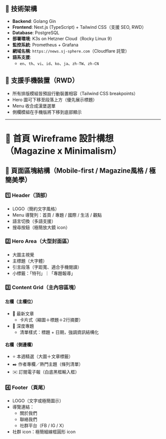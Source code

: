 

## 🔧 技術架構
- **Backend**: Golang Gin
- **Frontend**: Next.js (TypeScript) + Tailwind CSS（支援 SEO, RWD）
- **Database**: PostgreSQL
- **部署環境**: K3s on Hetzner Cloud（Rocky Linux 9）
- **監控系統**: Prometheus + Grafana
- **網域名稱**: `https://news.sj-sphere.com`（Cloudflare 託管）
- **語系支援**:
  - `en`、`th`、`vi`、`id`、`ko`、`ja`、`zh-TW`、`zh-CN`
## 📱 支援手機裝置（RWD）
- 所有排版模組皆預設行動裝置相容（Tailwind CSS breakpoints）
- Hero 圖可下移至段落上方（優先展示標題）
- Menu 收合成漢堡選單
- 側欄模組在手機版將下移到底部顯示

---
# 📰 首頁 Wireframe 設計構想（Magazine x Minimalism）
## 🧭 頁面區塊結構（Mobile-first / Magazine風格 / 極簡美學）
### 1️⃣ Header（頂部）
- LOGO（簡約文字風格）
- Menu 導覽列：首頁 / 專題 / 國際 / 生活 / 觀點
- 語言切換（多語支援）
- 搜尋按鈕（極簡放大鏡 icon）
### 2️⃣ Hero Area（大型封面區）
- 大圖主視覺
- 主標題（大字體）
- 引言段落（字距寬、適合手機閱讀）
- 小標籤：「特刊」｜「專題報導」
### 3️⃣ Content Grid（主內容區塊）
#### 左欄（主欄位）
- 🔸 最新文章
  - 卡片式（縮圖＋標題＋2行摘要）
- 🔸 深度專題
  - 清單樣式：標題 + 日期，強調資訊結構化

#### 右欄（側邊欄）
- ⭐️ 本週精選（大圖＋文章標籤）
- ✒️ 作者專欄／熱門主題（條列清單）
- ✉️ 訂閱電子報（白底黑框輸入框）
### 4️⃣ Footer（頁尾）
- LOGO（文字或極簡圖示）
- 導覽連結：
  - 關於我們
  - 聯絡我們
  - 社群平台（FB / IG / X）
- 社群 icon：極簡細線框圓形 icon
